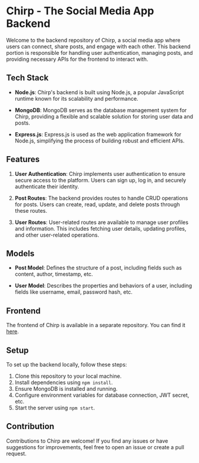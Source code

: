# Chirp - The Social Media App Backend

Welcome to the backend repository of Chirp, a social media app where users can connect, share posts, and engage with each other. This backend portion is responsible for handling user authentication, managing posts, and providing necessary APIs for the frontend to interact with.

## Tech Stack

- **Node.js**: Chirp's backend is built using Node.js, a popular JavaScript runtime known for its scalability and performance.
  
- **MongoDB**: MongoDB serves as the database management system for Chirp, providing a flexible and scalable solution for storing user data and posts.
  
- **Express.js**: Express.js is used as the web application framework for Node.js, simplifying the process of building robust and efficient APIs.

## Features

1. **User Authentication**: Chirp implements user authentication to ensure secure access to the platform. Users can sign up, log in, and securely authenticate their identity.
   
2. **Post Routes**: The backend provides routes to handle CRUD operations for posts. Users can create, read, update, and delete posts through these routes.

3. **User Routes**: User-related routes are available to manage user profiles and information. This includes fetching user details, updating profiles, and other user-related operations.

## Models

- **Post Model**: Defines the structure of a post, including fields such as content, author, timestamp, etc.
  
- **User Model**: Describes the properties and behaviors of a user, including fields like username, email, password hash, etc.

## Frontend

The frontend of Chirp is available in a separate repository. You can find it [here](https://github.com/IamHetPatel/chirp-theSocialMediaApp).

## Setup

To set up the backend locally, follow these steps:

1. Clone this repository to your local machine.
2. Install dependencies using `npm install`.
3. Ensure MongoDB is installed and running.
4. Configure environment variables for database connection, JWT secret, etc.
5. Start the server using `npm start`.

## Contribution

Contributions to Chirp are welcome! If you find any issues or have suggestions for improvements, feel free to open an issue or create a pull request.

